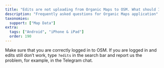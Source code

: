 ```yaml
---
title: "Edits are not uploading from Organic Maps to OSM. What should I do?"
description: "Frequently asked questions for Organic Maps application"
taxonomies:
  support: ["Map Data"]
extra:
  tags: ["Android", "iPhone & iPad"]
  order: 190
---
```


Make sure that you are correctly logged in to OSM. If you are logged in and edits still don’t work, type `?edits` in the search bar and report us the problem, for example, in the Telegram chat.
